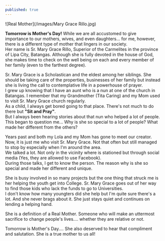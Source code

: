 ```yaml
---
published: true
---
```

![Real Mother](/images/Mary Grace Rillo.jpg)

**Tomorrow is Mother's Day!** While we are all accustomed to give importance to our mothers, wives, and even daughters... for me, however, there is a different type of mother that lingers in our society.   
Her name is Sr. Mary Grace Rillo, Superior of the Carmelites in the province of Lipa City, Batangas. Although she is fully devoted in the house of God, she makes time to check on the well being on each and every member of her family (even to the farthest degree). 

Sr. Mary Grace is a Scholastican and the eldest among her siblings. She should be taking care of the properties, businesses of her family but instead she is living the call to contemplative life in a powerhouse of prayer.   
I grew up knowing that I have an aunt who is a nun at one of the church in Batangas. I remember that my Grandmother (Tita Caring) and my Mom used to visit Sr. Mary Grace church regularly.   
As a child, I always get bored going to that place. There's not much to do there but **"Sit and Pray"**.   
But I always been hearing stories about that nun who helped a lot of people. This began to question me... Why is she so special to a lot of people? What made her different from the others?

Years past and both my Lola and my Mom has gone to meet our creator. Now, it is just me who visit Sr. Mary Grace. Not that often but still managed to stop by especially when I'm around the area.   
We talked a lot. Not only in the vicinity where is stationed but through social media (Yes, they are allowed to use Facebook).   
During those talks, I get to know the person. The reason why is she so special and made her different and unique. 

She is busy involved in so many projects but the one thing that struck me is her helping the youth get into College. Sr. Mary Grace goes out of her way to find those kids who lack the funds to go to Universities.   
I don't know how many youngters did she help but I'm quite sure there's a lot. And she never brags about it. She just stays quiet and continues on lending a helping hand.

She is a definition of a Real Mother. Someone who will make an uttermost sacrifice to change people's lives.... whether they are relative or not. 

Tomorrow is Mother's Day.... She also deserved to hear that compliment and salutation. She is a true mother to us all!

